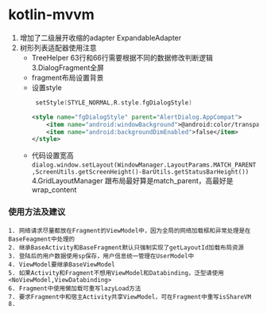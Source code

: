 # kotlin-mvvm

1. 增加了二级展开收缩的adapter ExpandableAdapter
2. 树形列表适配器使用注意
    * TreeHelper 63行和66行需要根据不同的数据修改判断逻辑
3.DialogFragment全屏
    * fragment布局设置背景
    * 设置style
        ```kotlin
         setStyle(STYLE_NORMAL,R.style.fgDialogStyle)
        ```
        ```xml
        <style name="fgDialogStyle" parent="AlertDialog.AppCompat">
            <item name="android:windowBackground">@android:color/transparent</item>
            <item name="android:backgroundDimEnabled">false</item>
        </style>
        ```
    * 代码设置宽高`dialog.window.setLayout(WindowManager.LayoutParams.MATCH_PARENT,ScreenUtils.getScreenHeight()-BarUtils.getStatusBarHeight())`
4.GridLayoutManager 跟布局最好算是match_parent，高最好是wrap_content

### 使用方法及建议
    1. 网络请求尽量都放在Fragment的ViewModel中，因为全局的网络加载框和异常处理是在BaseFeagment中处理的
    2. 继承BaseActivity和BaseFragment默认只强制实现了getLayoutId加载布局资源
    3. 登陆后的用户数据使用sp保存，用户信息统一管理在UserModel中
    4. ViewModel要继承BaseViewModel
    5. 如果Activity和Fragment不想用ViewModel和Databinding，泛型请使用<NoViewModel,ViewDatabinding>
    6. Fragment中使用懒加载可重写lazyLoad方法
    7. 要求Fragment中和宿主Activity共享ViewModel，可在Fragment中重写isShareVM
    8.